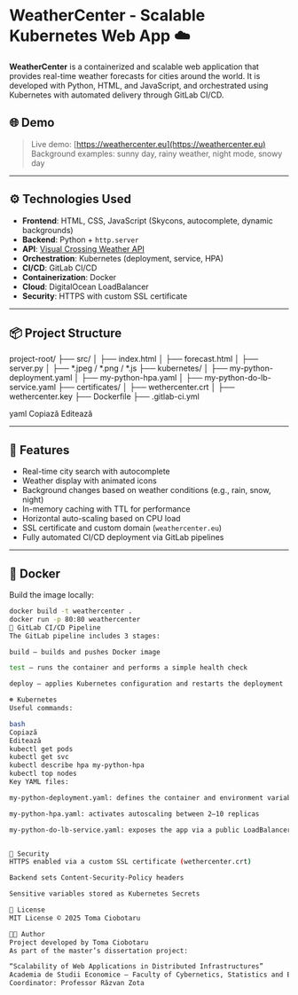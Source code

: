 # WeatherCenter - Scalable Kubernetes Web App ☁️

**WeatherCenter** is a containerized and scalable web application that provides real-time weather forecasts for cities around the world. It is developed with Python, HTML, and JavaScript, and orchestrated using Kubernetes with automated delivery through GitLab CI/CD.

## 🌐 Demo

> Live demo: [https://weathercenter.eu](https://weathercenter.eu)  
> Background examples: sunny day, rainy weather, night mode, snowy day

---

## ⚙️ Technologies Used

- **Frontend**: HTML, CSS, JavaScript (Skycons, autocomplete, dynamic backgrounds)
- **Backend**: Python + `http.server`
- **API**: [Visual Crossing Weather API](https://www.visualcrossing.com/weather-api)
- **Orchestration**: Kubernetes (deployment, service, HPA)
- **CI/CD**: GitLab CI/CD
- **Containerization**: Docker
- **Cloud**: DigitalOcean LoadBalancer
- **Security**: HTTPS with custom SSL certificate

---

## 📦 Project Structure

project-root/
├── src/
│ ├── index.html
│ ├── forecast.html
│ ├── server.py
│ ├── *.jpeg / *.png / *.js
├── kubernetes/
│ ├── my-python-deployment.yaml
│ ├── my-python-hpa.yaml
│ ├── my-python-do-lb-service.yaml
├── certificates/
│ ├── wethercenter.crt
│ ├── wethercenter.key
├── Dockerfile
├── .gitlab-ci.yml

yaml
Copiază
Editează

---

## 🚀 Features

- Real-time city search with autocomplete
- Weather display with animated icons
- Background changes based on weather conditions (e.g., rain, snow, night)
- In-memory caching with TTL for performance
- Horizontal auto-scaling based on CPU load
- SSL certificate and custom domain (`weathercenter.eu`)
- Fully automated CI/CD deployment via GitLab pipelines

---

## 🐳 Docker

Build the image locally:

```bash
docker build -t weathercenter .
docker run -p 80:80 weathercenter
🔁 GitLab CI/CD Pipeline
The GitLab pipeline includes 3 stages:

build – builds and pushes Docker image

test – runs the container and performs a simple health check

deploy – applies Kubernetes configuration and restarts the deployment

☸️ Kubernetes
Useful commands:

bash
Copiază
Editează
kubectl get pods
kubectl get svc
kubectl describe hpa my-python-hpa
kubectl top nodes
Key YAML files:

my-python-deployment.yaml: defines the container and environment variables

my-python-hpa.yaml: activates autoscaling between 2–10 replicas

my-python-do-lb-service.yaml: exposes the app via a public LoadBalancer


🔐 Security
HTTPS enabled via a custom SSL certificate (wethercenter.crt)

Backend sets Content-Security-Policy headers

Sensitive variables stored as Kubernetes Secrets

📄 License
MIT License © 2025 Toma Ciobotaru

👨‍🎓 Author
Project developed by Toma Ciobotaru
As part of the master’s dissertation project:

“Scalability of Web Applications in Distributed Infrastructures”
Academia de Studii Economice – Faculty of Cybernetics, Statistics and Economic Informatics
Coordinator: Professor Răzvan Zota

